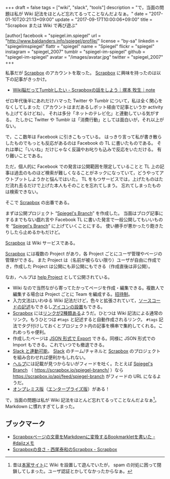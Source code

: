 +++
draft = false
tags = ["wiki", "slack", "tools"]
description = "で，当面の問題は私が Wiki 記法をほとんど忘れてるってことなんだよなぁ。"
date = "2017-01-10T20:21:13+09:00"
update = "2017-09-17T10:00:06+09:00"
title = "Scrapbox または Wiki で再び遊ぶ"

[author]
  facebook = "spiegel.im.spiegel"
  url = "http://www.baldanders.info/spiegel/profile/"
  license = "by-sa"
  linkedin = "spiegelimspiegel"
  flattr = "spiegel"
  name = "Spiegel"
  flickr = "spiegel"
  instagram = "spiegel_2007"
  tumblr = "spiegel-im-spiegel"
  github = "spiegel-im-spiegel"
  avatar = "/images/avatar.jpg"
  twitter = "spiegel_2007"
+++

私事だが [Scrapbox] のアカウントを取った。
[Scrapbox] に興味を持ったのは以下の記事がきっかけ。

- [Wiki脳だってTumblrしたい - Scrapboxの話をしよう｜塚本 牧生｜note](https://note.mu/tsukamoto/n/n9c6a0ea7030b)

ゼロ年代後半にあれだけハマった Twitter や Tumblr について，私は全く関心をなくしてしまった（アカウントはまだあるしボット経由で記事というか activity も上げてるけどね）。
それは多分「ネットのテレビ化」と連動している気がする。
たしかに Twitter や Tumblr は「消費行動」としては面白いが，それ以上がない。

で，ここ数年は Facebook に引きこもっている。
はっきり言って私が書き散らしたものでもっとも反応があるのは Facebook の TL に書いたものである。
それは単に「いいね」だけじゃなく反論やお叱りも込みで反応をいただける。
有り難いことである。

ただ，個人的に Facebook での発言は公開範囲を限定していることと TL 上の記事は過去のものほど検索が難しくなることがネックになっていて，どうやってアウトプットしようかと悩んではいた。
TL をもつサービスでは，上げたものはただ流れ去るだけで上げた本人もそのことを忘れてしまう。
忘れてしまったものは検索できない。

そこで [Scrapbox] の出番である。

まずは公開プロジェクト “[Spiegel's Branch]” を作成した。
当面はブログ記事にするまでもない戯れ言や Facebook TL に書いた発言で一般公開してもいいものを “[Spiegel's Branch]” に上げていくことにする。
使い勝手が悪かったり飽きたりしたら止めるかもだけど。

[Scrapbox] は Wiki サービスである。

[Scrapbox] には複数の Project があり，各 Project ごとにユーザ管理やページの管理ができる。
また Project は（名前が被らない限り）ユーザが自由に作成でき，作成した Project は公開にも非公開にもできる（作成直後は非公開）。

なお，ヘルプは [help Project](https://scrapbox.io/help/ "Scrapbox ヘルプ - Scrapbox") として公開されている。

- Wiki なので当然ながら寄ってたかってページを作成・編集できる。複数人で編集する場合は Project ごとに Team を編成する。[招待制](https://scrapbox.io/help/%E3%83%A1%E3%83%B3%E3%83%90%E3%83%BC%E3%82%92%E8%BF%BD%E5%8A%A0%E3%81%99%E3%82%8B "メンバーを追加する - Scrapbox ヘルプ - Scrapbox")。
- 入力文法はいわゆる Wiki 記法だけど，色々と拡張されていて，[ソースコードの記述](https://scrapbox.io/help/%E3%82%B3%E3%83%BC%E3%83%89%E3%83%96%E3%83%AD%E3%83%83%E3%82%AF%E8%A8%98%E6%B3%95 "コードブロック記法 - Scrapbox ヘルプ - Scrapbox")もできるし[アイコンの設置](https://scrapbox.io/help/%E3%82%A2%E3%82%A4%E3%82%B3%E3%83%B3%E8%A8%98%E6%B3%95 "アイコン記法 - Scrapbox ヘルプ - Scrapbox")もできる。
- [Scrapbox] には[リンクが2種類ある](https://scrapbox.io/help/%E3%83%9A%E3%83%BC%E3%82%B8%E3%82%92%E3%83%AA%E3%83%B3%E3%82%AF%E3%81%99%E3%82%8B "ページをリンクする - Scrapbox ヘルプ - Scrapbox")ようだ。ひとつは Wiki 記法による通常のリンク。もうひとつは `#tags` と記述すると自動作成されるリンク。 `#tags` 記法でタグ付けしておくとプロジェクト内の記事を横串で集約してくれる。これめっちゃ便利。
- 作成したページは [JSON 形式で Export](https://scrapbox.io/help/%E3%82%A4%E3%83%B3%E3%83%9D%E3%83%BC%E3%83%88%E3%83%BB%E3%82%A8%E3%82%AF%E3%82%B9%E3%83%9D%E3%83%BC%E3%83%88%E3%81%99%E3%82%8B "インポート・エクスポートする - Scrapbox ヘルプ - Scrapbox") できる。同様に JSON 形式での Import もできる。これでいつでも撤退できる。
- [Slack と連動可能](https://scrapbox.io/help/Slack%E3%81%AB%E6%9B%B4%E6%96%B0%E3%82%92%E9%80%9A%E7%9F%A5%E3%81%99%E3%82%8B "Slackに更新を通知する - Scrapbox ヘルプ - Scrapbox")。 [Slack] のチーム/チャネルと [Scrapbox] のプロジェクトを組み合わせれば便利かもしれない。
- [ヘルプ](https://scrapbox.io/help/ "Scrapbox ヘルプ - Scrapbox")には記載が見つからないがフィードを吐く。たとえば [Spiegel's Branch] （ https://scrapbox.io/spiegel-branch/ ）なら https://scrapbox.io/api/feed/spiegel-branch がフィードの URL になるようだ。
- [オンプレミス版](https://scrapbox.io/help/%E3%82%AA%E3%83%B3%E3%83%97%E3%83%AC%E7%89%88%E3%81%AE%E5%88%A9%E7%94%A8%E3%82%AC%E3%82%A4%E3%83%89 "オンプレ版の利用ガイド - Scrapbox ヘルプ - Scrapbox")（[エンタープライズ版](https://scrapbox.io/enterprise "Scrapbox - Enterprise")）がある！

で，当面の問題は私が Wiki 記法をほとんど忘れてるってことなんだよなぁ[^w]。
Markdown に慣れすぎてしまった。

[^w]: 昔は[本家サイト](http://www.baldanders.info/ "Baldanders.info")に Wiki を設置して遊んでいたが， spam の対処に困って閉鎖してしまった。ユーザ認証とかしてなかったからなぁ。

## ブックマーク

- [Scrapboxページの文章をMarkdownに変換するBookmarkletを書いた - #daiizメモ](http://daiiz.hatenablog.com/entry/2017/02/17/074508)
- [Scrapboxの良さ - 西尾泰和のScrapbox - Scrapbox](https://scrapbox.io/nishio/Scrapbox%E3%81%AE%E8%89%AF%E3%81%95)

[Scrapbox]: https://scrapbox.io/ "Scrapbox - A new style of team wiki"
[Spiegel's Branch]: https://scrapbox.io/spiegel-branch/ "Spiegel's Branch - Scrapbox"
[Slack]: https://slack.com/ "Slack: Be less busy"
